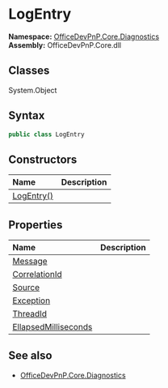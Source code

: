 # LogEntry
  
**Namespace:** [OfficeDevPnP.Core.Diagnostics](OfficeDevPnP.Core.Diagnostics.md)  
**Assembly:** OfficeDevPnP.Core.dll  
## Classes
System.Object  
## Syntax
```C#
public class LogEntry
```
## Constructors
|**Name**|**Description**|
|:-----|:-----|
| [LogEntry()](LogEntryconstructor1details.md) | 
## Properties
|**Name**|**Description**|
|:-----|:-----|
| [Message](LogEntry.Message.md) | 
| [CorrelationId](LogEntry.CorrelationId.md) | 
| [Source](LogEntry.Source.md) | 
| [Exception](LogEntry.Exception.md) | 
| [ThreadId](LogEntry.ThreadId.md) | 
| [EllapsedMilliseconds](LogEntry.EllapsedMilliseconds.md) | 
## See also
- [OfficeDevPnP.Core.Diagnostics](OfficeDevPnP.Core.Diagnostics.md)
